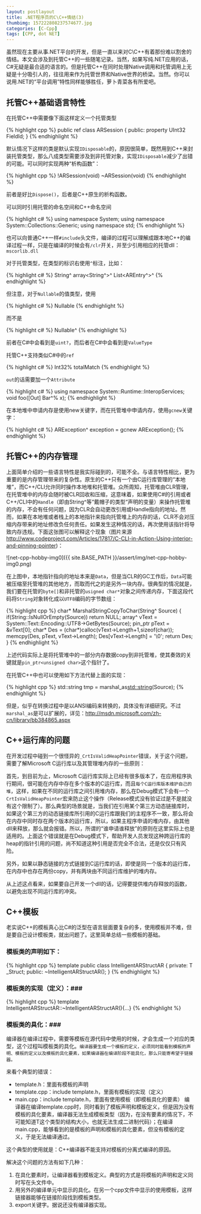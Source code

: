 ```yaml
---
layout: postlayout
title: .NET程序员的C\C++情结(3)
thumbimg: 157222808237574677.jpg
categories: [C-Cpp]
tags: [CPP, dot NET]
---
```


虽然现在主要从事.NET平台的开发，但是一直以来对C\C++有着那份难以割舍的情结。本文会涉及到托管C++的一些随笔记录。当然，如果写纯.NET应用的话，C#无疑是最合适的语言的。但是托管C++在同时处理Native调用和托管调用上无疑是十分吸引人的，往往用来作为托管世界和Native世界的桥梁。当然。你可以说用.NET的“平台调用”特性同样能够胜任，萝卜青菜各有所爱吧。

 
## 托管C++基础语言特性 ##

在托管C++中需要像下面这样定义一个托管类型

{% highlight cpp %}
public ref class ARSession
{
public:
 property UInt32 FieldId;
}
{% endhighlight %}

默认情况下这样的类是默认实现`IDisposable`的，原因很简单，既然用到C++来封装托管类型，那么八成类型需要涉及到非托管对象，实现`IDisposable`减少了出错的可能。可以同时实现两种“析构函数”：

{% highlight cpp %}
!ARSession(void)
~ARSession(void)
{% endhighlight %}

前者是好比`Dispose()`，后者是C++原生的析构函数。

可以同时引用托管的命名空间和C++命名空间

{% highlight c# %}
using namespace System;
using namespace System::Collections::Generic;
using namespace std;
{% endhighlight %}

也可以向普通C++一样`#include`头文件，编译的过程可以理解成跟本地C++的编译过程一样，只是在编译的时候会有`/clr`开关，并至少引用相应的托管dll：`mscorlib.dll`

对于托管类型，在类型的标识右使用`^`标注，比如：

{% highlight c# %}
String^
array<String^>^
List<AREntry^>^
{% endhighlight %}

但注意，对于`Nullable`的值类型，使用

{% highlight c# %}
Nullable<UInt32>
{% endhighlight %}

而不是

{% highlight c# %}
Nullable<UInt32>^
{% endhighlight %}

前者在C#中会看到是`uint?`，而后者在C#中会看到是`ValueType`

托管C++支持类似C#中的`ref`

{% highlight c# %}
Int32% totalMatch
{% endhighlight %}

`out`的话需要加一个`Attribute`

{% highlight c# %}
using namespace System::Runtime::InteropServices;    
void foo([Out] Bar^% x);
{% endhighlight %}


在本地堆中申请内存是使用new关键字，而在托管堆中申请内存，使用`gcnew`关键字：

{% highlight c# %}
ARException^ exception = gcnew ARException();
{% endhighlight %}


## 托管C++的内存管理 ##

上面简单介绍的一些语言特性是我实际碰到的，可能不全。与语言特性相比，更为重要的是内存管理带来的复杂性。原生的C++只有一个由C运行库管理的“本地堆”，而C++/CLI允许同时操作本地堆和托管堆。众所周知，托管堆由CLR管理，在托管堆中的内存会随时被CLR回收和压缩，这意味着，如果使用C#的引用或者C++/CLI中的`Handle`（即由String^等“戴帽子的类型“声明的变量）来操作托管堆的内存，不会有任何问题，因为CLR会自动更改引用或Handle指向的地址。然而，如果在本地堆或者栈上的本地指针来指向托管堆上的内存的话，CLR不会对压缩内存带来的地址修改负任何责任。如果发生这种情况的话，再次使用该指针将导致内存违规。下面这张图可以解释这个现象（图片来源<http://www.codeproject.com/Articles/17817/C-CLI-in-Action-Using-interior-and-pinning-pointer>)：

![net-cpp-hobby-img0]({{ site.BASE_PATH }}/assert/img/net-cpp-hobby-img0.png)

在上图中，本地指针指向的地址本来是`Data`，但是当CLR的GC工作后，`Data`可能被压缩至托管堆的其他地方，而取而代之的是另外一块内存。很典型的情况就是，我们要在托管的`byte[]`和非托管的`usigned char*`对象之间传递内存，下面这段代码将`String`对象转化成以`UTF8`编码的字节数组：

{% highlight cpp %}
char* MarshalStringCopyToChar(String^ Source)
{
   if(String::IsNullOrEmpty(Source))
       return NULL;
   array<Byte>^ vText = System::Text::Encoding::UTF8->GetBytes(Source);
   pin_ptr<unsigned char> pText = &vText[0];
   char* Des = (char*)calloc(vText->Length+1,sizeof(char));
   memcpy(Des, pText, vText->Length);
   Des[vText->Length] = '\0';
   return Des;
}
{% endhighlight %}

上述代码实际上是将托管堆中的一部分内存数据copy到非托管堆，使其奏效的关键就是`pin_ptr<unsigned char>`这个指针了。

在托管C++中也可以使用如下方法代替上面的实现：

{% highlight cpp %}
std::string tmp = marshal_as<std::string>(Source);
{% endhighlight %}

但是，似乎在转换过程中是以ANSI编码来转换的，具体没有详细研究。不过`marshal_as`是可以扩展的，详见：<http://msdn.microsoft.com/zh-cn/library/bb384865.aspx>


## C++运行库的问题 ##

在开发过程中碰到一个很怪异的`_CrtIsValidHeapPointer`错误，关于这个问题，需要了解Microsoft C运行库以及其管理堆内存的一些原则：

首先，到目前为止，Microsoft C运行库实际上已经有很多版本了，在应用程序执行期间，很可能在内存中存在多个版本的C运行库，而且`每个C运行库版本维护自己的堆`，这样，如果在不同的运行库之间引用堆内存，那么在Debug模式下会有一个`CrtIsValidHeapPointer`宏来防止这个操作（Release模式没有验证过是不是就没有这个限制了）。那么典型的场景就是，当我们在引用某个第三方动态链接库时，如果这个第三方的动态链接库所引用的C运行库跟我们的主程序不一致，那么将会在内存中同时存在两个版本的运行库，所以，如果主程序申请的堆内存，由其他dll来释放，那么就会报错。所以，所谓的“谁申请谁释放”的原则在这里实际上也是适用的。上面这个错误就是在Debug模式下，帮助开发人员发现这种跨运行库的heap的指针引用的问题，尚不知道这种引用是否完全不合法，还是仅仅只有风险。

另外，如果以静态链接的方式链接到C运行库的话，即使是同一个版本的运行库，在内存中也存在两份copy，并有两块由不同运行库维护的堆内存。

从上述这点看来，如果要自己开发一个dll的话，记得要提供堆内存释放的函数，以避免出现不同运行库的冲突。

 

## C++模板 ##

老实说C++的模板真心比C#的泛型在语言层面要复杂的多，使用模板并不难，但是要自己设计模板类，就出问题了。这里简单总结一些模板的基础。

### 模板类的声明如下： ###

{% highlight cpp %}
template <typename T>
public class IntelligentARStructAR
{
private:
  T _Struct;
public:
  ~IntelligentARStructAR();
}
{% endhighlight %}

### 模板类的实现（定义）：###

{% highlight cpp %}
template<typename T> IntelligentARStructAR<T>::~IntelligentARStructAR(){…}
{% endhighlight %}

### 模板类的具化：###

编译器在编译过程中，需要等模板在源代码中使用的时候，才会生成一个对应的类型，这个过程叫模板类的具化。`编译器要生成一个模板的定义，必须同时能看到模板的声明、模板的定义以及模板的具化要素，如果编译器在编译阶段不能具化，那么只能寄希望于链接器。`

来看个典型的错误：

- template.h：里面有模板的声明
- template.cpp：include template.h，里面有模板的实现（定义）
- main.cpp：include template.h，里面有使用模板（即模板具化的要素）
编译器在编译template.cpp时，同时看到了模板声明和模板定义，但是因为没有模板的具化要素，编译器无法生成模板类型（因为，在没有要素的情况下，不可能知道T这个类型的结构大小，也就无法生成二进制代码）；在编译main.cpp，能够看到的是模板的声明和模板的具化要素，但没有模板的定义，于是无法编译通过。

这个典型的使用就是：C++编译器不能支持对模板的分离式编译的原因。

解决这个问题的方法有如下几种：

1. 在具化要素时，让编译器看到模板定义。典型的方式是将模板的声明和定义同时写在头文件中。
2. 用另外的编译单元中显示的具化。在另一个cpp文件中显示的使用模板，这样链接器能够在链接阶段找到模板类型。
3. export关键字。据说还没有编译器实现。
